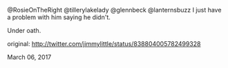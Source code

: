 @RosieOnTheRight @tillerylakelady @glennbeck @lanternsbuzz I just have a problem with him saying he didn't. 

Under oath. 

original: http://twitter.com/jimmylittle/status/838804005782499328 

March 06, 2017